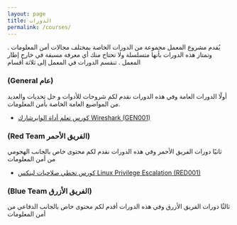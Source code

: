 ```yaml
---
layout: page
title: الدورات
permalink: /courses/
---
```


يُقدم مشروع المعمل مجموعة من الدورات الخاصة بمختلف مجالات أمن المعلومات . وتمتاز هذه الدورات بأنها متسلسلة ولا تحتاج منك أي معرفة مسبقة في خارج إطار المعمل . تنقسم الدورات في المعمل إلى ثلاثة أقسام 





### (General عام)
أولًا الدورات العامة وفي هذه الدورات نقدم لكم شروحات للأدوات و حل تحديات والعديد من المواضيع العامة الخاصة بأمن المعلومات.
- [كورس تعلم أداة الوايرشارك Wireshark (GEN001)](https://www.youtube.com/playlist?list=PL71FakzkAfYtXETo4gJysS7KwrM-bB8RC)



### (Red Team الفريق الأحمر)
ثانيًا دورات الفريق الأحمر وفي هذه الدورات نقدم لكم محتوى خاص بالجانب الهجومي من أمن المعلومات
- [كورس تخطي صلاحيات لينكس Linux Privilege Escalation (RED001)](https://www.youtube.com/playlist?list=PL71FakzkAfYuB50M4TDamUBJD0H_rbsFy)


### (Blue Team الفريق الأزرق)
ثالثًا دورات الفريق الأزرق وفي هذه الدورات أقدم لكم محتوى خاص بالجانب الدفاعي من أمن المعلومات



